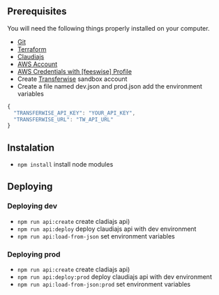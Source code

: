 ## Prerequisites

You will need the following things properly installed on your computer.

* [Git](http://git-scm.com/)
* [Terraform](https://www.terraform.io/)
* [Claudiajs](https://claudiajs.com/)
* [AWS Account](https://aws.amazon.com)
* [AWS Credentials with \[feeswise\] Profile](http://docs.aws.amazon.com/cli/latest/userguide/cli-config-files.html)
* Create [Transferwise](https://sandbox.transferwise.tech) sandbox account 
* Create a file named dev.json and prod.json add the environment variables

``` js
{
  "TRANSFERWISE_API_KEY": "YOUR_API_KEY",
  "TRANSFERWISE_URL": "TW_API_URL"
}
```

## Instalation 
* `npm install` install node modules

## Deploying
### Deploying dev

* `npm run api:create` create cladiajs api)
* `npm run api:deploy` deploy claudiajs api with dev environment
* `npm run api:load-from-json` set environment variables

### Deploying prod

* `npm run api:create` create cladiajs api)
* `npm run api:deploy:prod` deploy claudiajs api with dev environment
* `npm run api:load-from-json:prod` set environment variables
